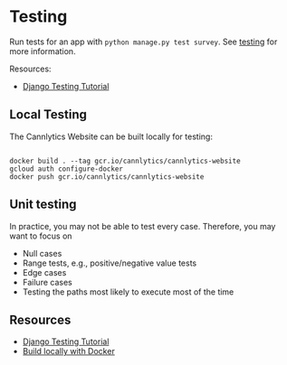# Testing

Run tests for an app with `python manage.py test survey`. See [testing](/testing) for more information.

Resources:

* [Django Testing Tutorial](https://docs.djangoproject.com/en/3.1/intro/tutorial05/)


## Local Testing

The Cannlytics Website can be built locally for testing:

```shell

docker build . --tag gcr.io/cannlytics/cannlytics-website
gcloud auth configure-docker
docker push gcr.io/cannlytics/cannlytics-website

```


## Unit testing

In practice, you may not be able to test every case. Therefore, you may want to focus on

- Null cases
- Range tests, e.g., positive/negative value tests
- Edge cases
- Failure cases
- Testing the paths most likely to execute most of the time


## Resources

* [Django Testing Tutorial](https://docs.djangoproject.com/en/3.1/intro/tutorial05/)
* [Build locally with Docker](https://cloud.google.com/run/docs/building/containers#building_locally_and_pushing_using_docker)
